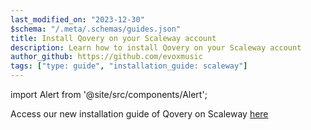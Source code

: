 ```yaml
---
last_modified_on: "2023-12-30"
$schema: "/.meta/.schemas/guides.json"
title: Install Qovery on your Scaleway account
description: Learn how to install Qovery on your Scaleway account
author_github: https://github.com/evoxmusic
tags: ["type: guide", "installation_guide: scaleway"]
---
```


import Alert from '@site/src/components/Alert';

<Alert type="warning">

Access our new installation guide of Qovery on Scaleway [here][docs.getting-started.install-qovery.scaleway]

</Alert>


[docs.getting-started.install-qovery.scaleway]: /docs/getting-started/install-qovery/scaleway/
